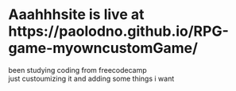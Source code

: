 <h1>Aaahhhsite is live at https://paolodno.github.io/RPG-game-myowncustomGame/</h1> been studying coding from freecodecamp <br>
just custoumizing it and adding some things i want <br>

